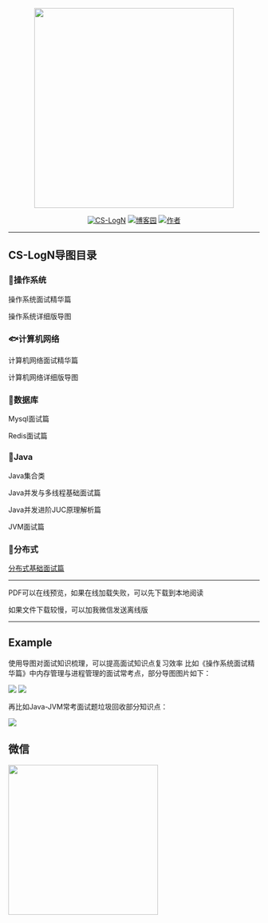 

<p align="center">
<a href="https://github.com/Snailclimb/JavaGuide" target="_blank">
	<img src="https://img2020.cnblogs.com/blog/1454456/202008/1454456-20200807153026821-1219041344.png" width="400px"/>
</a>
</p>

<p align="center">
  <a href="https://github.com/FISHers6/CS-LogN"><img src="https://img.shields.io/badge/CS--LogN-%E9%9D%A2%E8%AF%95%E5%AF%BC%E5%9B%BE-green" alt="CS-LogN"></a>
  <a href="https://www.cnblogs.com/fisherss/"><img src="https://img.shields.io/badge/%E5%8D%9A%E5%AE%A2%E5%9B%AD-FISHers-orange" alt="博客园"></a>
    <a href="#微信"><img src="https://img.shields.io/badge/%E8%81%94%E7%B3%BB-%E4%BD%9C%E8%80%85%E5%BE%AE%E4%BF%A1-blue" alt="作者"></a>
</p>



---

## CS-LogN导图目录

### &#x1F42C;操作系统

操作系统面试精华篇

操作系统详细版导图

### &#x1F41F;计算机网络

计算机网络面试精华篇

计算机网络详细版导图

### &#x1F420;数据库

Mysql面试篇

Redis面试篇

### &#x1F421;Java

Java集合类

Java并发与多线程基础面试篇

Java并发进阶JUC原理解析篇

JVM面试篇

### &#x1F427;分布式
<a href="https://github.com/FISHers6/CS-LogN/blob/master/%E5%88%86%E5%B8%83%E5%BC%8F%E5%9F%BA%E7%A1%80%E9%9D%A2%E8%AF%95%E7%AF%87/%E5%88%86%E5%B8%83%E5%BC%8F%E5%9F%BA%E7%A1%80%E9%9D%A2%E8%AF%95%E9%A2%98.md" target="blank">分布式基础面试篇</a>

---


PDF可以在线预览，如果在线加载失败，可以先下载到本地阅读

如果文件下载较慢，可以加我微信发送离线版

---

## Example

使用导图对面试知识梳理，可以提高面试知识点复习效率
比如《操作系统面试精华篇》中内存管理与进程管理的面试常考点，部分导图图片如下：

<p align="left">
<img src="https://uploadfiles.nowcoder.com/compress/mw1000/images/20200807/971636388_1596786230667_F636C0302CAB6953334A918293261108" width=""/>
<img src="https://uploadfiles.nowcoder.com/compress/mw1000/images/20200807/971636388_1596786284618_E01C52B566DFF5A365BBD90D0E2AEDFA" width=""/>
</p>

再比如Java-JVM常考面试题垃圾回收部分知识点：


<p align="left">
<img src="https://uploadfiles.nowcoder.com/images/20200809/971636388_1596935145300_26E4EAC171E10B6DF43F528368C06CBE" width=""/>
</p>




## 微信

<p align="left">
<a href="#" target="_blank">
	<img src="https://img2020.cnblogs.com/blog/1454456/202008/1454456-20200807153114033-1605861078.png" width="300px"/>
</a>
</p>
